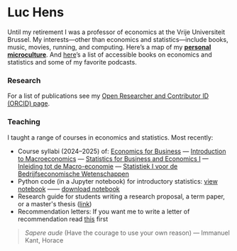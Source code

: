 # Luc Hens

Until my retirement I was a professor of economics at the Vrije Universiteit Brussel.  My interests—other than economics and statistics—include books, music, movies, running, and computing.   Here’s a map of my **[personal microculture](about_me.html)**. And [here](book_recommendations.html)’s a list of accessible books on economics and statistics and some of my favorite podcasts.

### Research 
For a list of publications see my [Open Researcher and Contributor ID  (ORCID) page](https://orcid.org/0000-0003-4881-9317). 
 
### Teaching
I taught a range of courses in economics and statistics. Most recently:
* Course syllabi (2024&ndash;2025) of:
 [Economics for Business](economics_for_business_syllabus_2024_2025.pdf) &mdash; [Introduction to Macroeconomics](introduction_to_macroeconomics_syllabus_2024_2025.pdf) &mdash; [Statistics for Business and Economics I](statistics_i_syllabus_2024_2025.pdf) &mdash; [Inleiding tot de Macro-economie](inleiding_tot_de_macro_economie_studiewijzer_2024_2025.pdf) &mdash; [Statistiek I voor de Bedrijfseconomische Wetenschappen](statistiek_i_studiewijzer_2024_2025.pdf)
 * Python code (in a Jupyter notebook) for introductory statistics: [view notebook](https://nbviewer.org/github/luc-hens/luc-hens.github.io/blob/main/statistics_i_using_python.ipynb#)  &mdash;&mdash; [download notebook](statistics_i_using_python.ipynb)
 * Research guide for students writing a research proposal, a term paper, or a master's thesis ([link](guide.html))
 * Recommendation letters: If you want me to write a letter of recommendation read [this](recommendation.html) first 


> *Sapere aude* (Have the courage to use your own reason) &mdash; Immanuel Kant, Horace